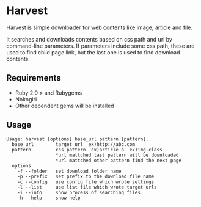 # Harvest
Harvest is simple downloader for web contents like image, article and file.

It searches and downloads contents based on css path and url by command-line parameters.
If parameters include some css path, these are used to find child page link, but the last one
is used to find download contents.

## Requirements
   * Ruby 2.0 > and Rubygems
   * Nokogiri
   * Other dependent gems will be installed

## Usage
```
Usage: harvest [options] base_url pattern [pattern]..
  base_url        target url  ex)http://abc.com
  pattern         css pattern  ex)article a  ex)img.class
                  *url mattched last pattern will be downloaded
                  *url mattched other pattern find the next page
  options
    -f --folder   set download folder name
    -p --prefix   set prefix to the download file name
    -c --config   use config file which wrote settings
    -l --list     use list file which wrote target urls
    -i --info     show process of searching files
    -h --help     show help
```





